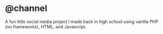 # @channel

A fun little social media project I made back in high school using vanilla PHP (no frameworks), HTML, and Javascript.

